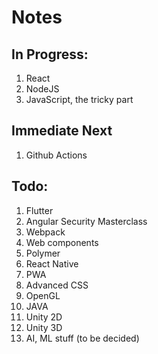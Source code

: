 # Notes

## In Progress:
1. React
2. NodeJS
3. JavaScript, the tricky part

## Immediate Next
1. Github Actions

## Todo:
1. Flutter
2. Angular Security Masterclass
3. Webpack
4. Web components
5. Polymer
6. React Native
7. PWA
8. Advanced CSS
9. OpenGL
10. JAVA
11. Unity 2D
12. Unity 3D
13. AI, ML stuff (to be decided)
